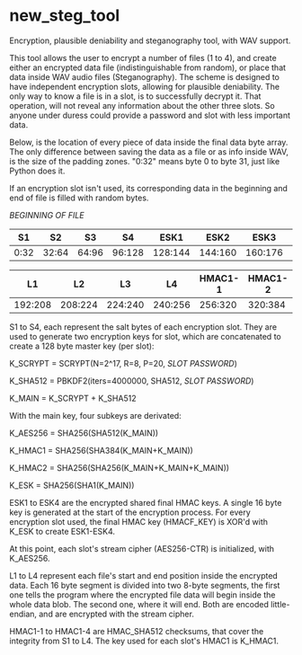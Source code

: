 # new_steg_tool
Encryption, plausible deniability and steganography tool, with WAV support.

This tool allows the user to encrypt a number of files (1 to 4), and create either an encrypted data file (indistinguishable from random), or place that data inside WAV audio files (Steganography). The scheme is designed to have independent encryption slots, allowing for plausible deniability. The only way to know a file is in a slot, is to successfully decrypt it. That operation, will not reveal any information about the other three slots. So anyone under duress could provide a password and slot with less important data.

Below, is the location of every piece of data inside the final data byte array. The only difference between saving the data as a file or as info inside WAV, is the size of the padding zones. "0:32" means byte 0 to byte 31, just like Python does it.

If an encryption slot isn't used, its corresponding data in the beginning and end of file is filled with random bytes.

*BEGINNING OF FILE*

|S1|S2|S3|S4|ESK1|ESK2|ESK3|ESK4|
|-|-|-|-|-|-|-|-|
|0:32|32:64|64:96|96:128|128:144|144:160|160:176|176:192|

|L1|L2|L3|L4|HMAC1-1|HMAC1-2|HMAC1-3|HMAC1-4
|-|-|-|-|-|-|-|-|
|192:208|208:224|224:240|240:256|256:320|320:384|384:448|448:512|

S1 to S4, each represent the salt bytes of each encryption slot. They are used to generate two encryption keys for slot, which are concatenated to create a 128 byte master key (per slot):

K_SCRYPT = SCRYPT(N=2^17, R=8, P=20, *SLOT PASSWORD*)

K_SHA512 = PBKDF2(iters=4000000, SHA512, *SLOT PASSWORD*)

K_MAIN = K_SCRYPT + K_SHA512

With the main key, four subkeys are derivated:

K_AES256 = SHA256(SHA512(K_MAIN))

K_HMAC1 = SHA256(SHA384(K_MAIN+K_MAIN))

K_HMAC2 = SHA256(SHA256(K_MAIN+K_MAIN+K_MAIN))

K_ESK = SHA256(SHA1(K_MAIN))

ESK1 to ESK4 are the encrypted shared final HMAC keys. A single 16 byte key is generated at the start of the encryption process. For every encryption slot used, the final HMAC key (HMACF_KEY) is XOR'd with K_ESK to create ESK1-ESK4.

At this point, each slot's stream cipher (AES256-CTR) is initialized, with K_AES256.

L1 to L4 represent each file's start and end position inside the encrypted data. Each 16 byte segment is divided into two 8-byte segments, the first one tells the program where the encrypted file data will begin inside the whole data blob. The second one, where it will end. Both are encoded little-endian, and are encrypted with the stream cipher.

HMAC1-1 to HMAC1-4 are HMAC_SHA512 checksums, that cover the integrity from S1 to L4. The key used for each slot's HMAC1 is K_HMAC1.

